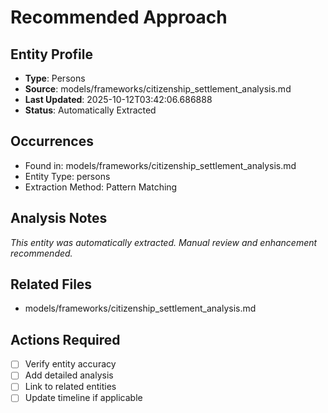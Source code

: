 # Recommended Approach

## Entity Profile
- **Type**: Persons
- **Source**: models/frameworks/citizenship_settlement_analysis.md
- **Last Updated**: 2025-10-12T03:42:06.686888
- **Status**: Automatically Extracted

## Occurrences
- Found in: models/frameworks/citizenship_settlement_analysis.md
- Entity Type: persons
- Extraction Method: Pattern Matching

## Analysis Notes
*This entity was automatically extracted. Manual review and enhancement recommended.*

## Related Files
- models/frameworks/citizenship_settlement_analysis.md

## Actions Required
- [ ] Verify entity accuracy
- [ ] Add detailed analysis
- [ ] Link to related entities
- [ ] Update timeline if applicable
